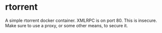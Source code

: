 # rtorrent
A simple rtorrent docker container.  XMLRPC is on port 80. This is insecure. Make sure to use a proxy, or some other means, to secure it.
